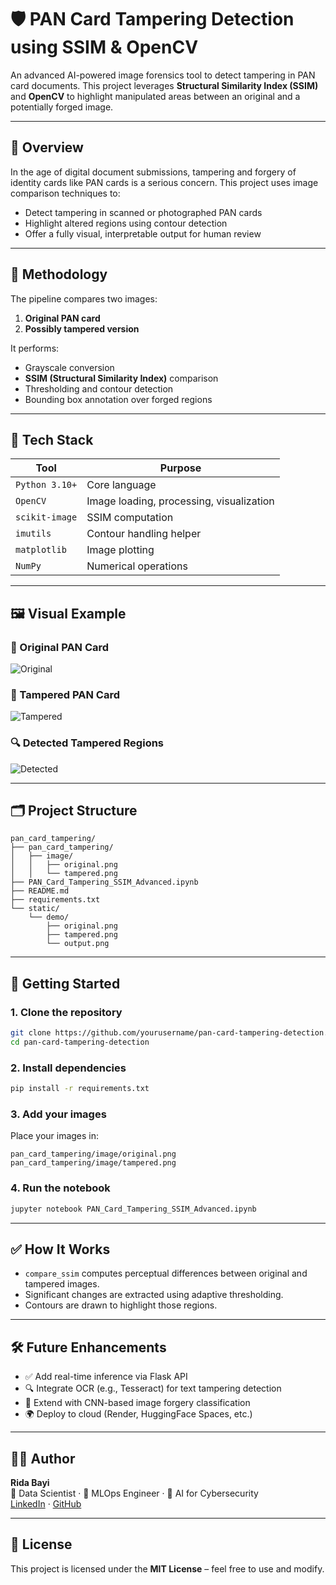 
# 🛡️ PAN Card Tampering Detection using SSIM & OpenCV

An advanced AI-powered image forensics tool to detect tampering in PAN card documents. This project leverages **Structural Similarity Index (SSIM)** and **OpenCV** to highlight manipulated areas between an original and a potentially forged image.

---

## 📌 Overview

In the age of digital document submissions, tampering and forgery of identity cards like PAN cards is a serious concern. This project uses image comparison techniques to:

- Detect tampering in scanned or photographed PAN cards
- Highlight altered regions using contour detection
- Offer a fully visual, interpretable output for human review

---

## 🧠 Methodology

The pipeline compares two images:
1. **Original PAN card**
2. **Possibly tampered version**

It performs:
- Grayscale conversion
- **SSIM (Structural Similarity Index)** comparison
- Thresholding and contour detection
- Bounding box annotation over forged regions

---

## 🧬 Tech Stack

| Tool         | Purpose                              |
|--------------|--------------------------------------|
| `Python 3.10+` | Core language                     |
| `OpenCV`     | Image loading, processing, visualization |
| `scikit-image` | SSIM computation               |
| `imutils`    | Contour handling helper              |
| `matplotlib` | Image plotting                       |
| `NumPy`      | Numerical operations                 |

---

## 🖼️ Visual Example

### 🔹 Original PAN Card

![Original](static/demo/original.png)

### 🔹 Tampered PAN Card

![Tampered](static/demo/tampered.png)

### 🔍 Detected Tampered Regions

![Detected](static/demo/output.png)

---

## 🗂️ Project Structure

```
pan_card_tampering/
├── pan_card_tampering/
│   ├── image/
│   │   ├── original.png
│   │   └── tampered.png
├── PAN_Card_Tampering_SSIM_Advanced.ipynb
├── README.md
├── requirements.txt
└── static/
    └── demo/
        ├── original.png
        ├── tampered.png
        └── output.png
```

---

## 🚀 Getting Started

### 1. Clone the repository

```bash
git clone https://github.com/yourusername/pan-card-tampering-detection.git
cd pan-card-tampering-detection
```

### 2. Install dependencies

```bash
pip install -r requirements.txt
```

### 3. Add your images

Place your images in:

```
pan_card_tampering/image/original.png
pan_card_tampering/image/tampered.png
```

### 4. Run the notebook

```bash
jupyter notebook PAN_Card_Tampering_SSIM_Advanced.ipynb
```

---

## ✅ How It Works

- `compare_ssim` computes perceptual differences between original and tampered images.
- Significant changes are extracted using adaptive thresholding.
- Contours are drawn to highlight those regions.

---

## 🛠️ Future Enhancements

- ✅ Add real-time inference via Flask API
- 🔍 Integrate OCR (e.g., Tesseract) for text tampering detection
- 🤖 Extend with CNN-based image forgery classification
- 🌍 Deploy to cloud (Render, HuggingFace Spaces, etc.)

---

## 👨‍💻 Author

**Rida Bayi**  
🧠 Data Scientist · 🧰 MLOps Engineer · 🔐 AI for Cybersecurity  
[LinkedIn](https://linkedin.com/in/ridabayi) · [GitHub](https://github.com/ridabayi)

---

## 📄 License

This project is licensed under the **MIT License** – feel free to use and modify.
